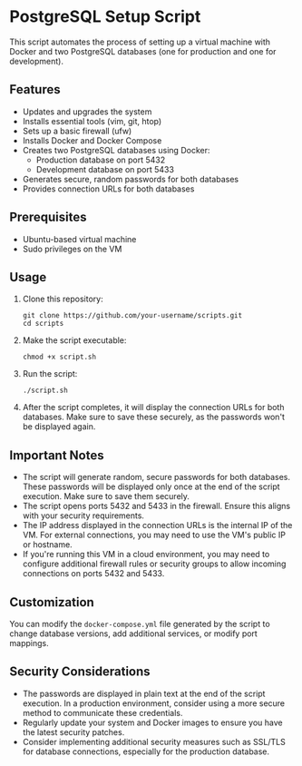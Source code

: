 # PostgreSQL Setup Script

This script automates the process of setting up a virtual machine with Docker and two PostgreSQL databases (one for production and one for development).

## Features

- Updates and upgrades the system
- Installs essential tools (vim, git, htop)
- Sets up a basic firewall (ufw)
- Installs Docker and Docker Compose
- Creates two PostgreSQL databases using Docker:
  - Production database on port 5432
  - Development database on port 5433
- Generates secure, random passwords for both databases
- Provides connection URLs for both databases

## Prerequisites

- Ubuntu-based virtual machine
- Sudo privileges on the VM

## Usage

1. Clone this repository:
   ```
   git clone https://github.com/your-username/scripts.git
   cd scripts
   ```

2. Make the script executable:
   ```
   chmod +x script.sh
   ```

3. Run the script:
   ```
   ./script.sh
   ```

4. After the script completes, it will display the connection URLs for both databases. Make sure to save these securely, as the passwords won't be displayed again.

## Important Notes

- The script will generate random, secure passwords for both databases. These passwords will be displayed only once at the end of the script execution. Make sure to save them securely.
- The script opens ports 5432 and 5433 in the firewall. Ensure this aligns with your security requirements.
- The IP address displayed in the connection URLs is the internal IP of the VM. For external connections, you may need to use the VM's public IP or hostname.
- If you're running this VM in a cloud environment, you may need to configure additional firewall rules or security groups to allow incoming connections on ports 5432 and 5433.

## Customization

You can modify the `docker-compose.yml` file generated by the script to change database versions, add additional services, or modify port mappings.

## Security Considerations

- The passwords are displayed in plain text at the end of the script execution. In a production environment, consider using a more secure method to communicate these credentials.
- Regularly update your system and Docker images to ensure you have the latest security patches.
- Consider implementing additional security measures such as SSL/TLS for database connections, especially for the production database.